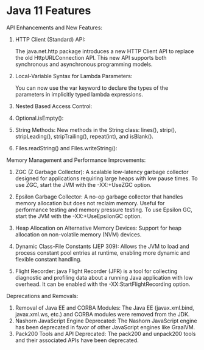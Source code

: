 # Java 11 Features

API Enhancements and New Features:

1. HTTP Client (Standard) API:

   The java.net.http package introduces a new HTTP Client API to replace the old HttpURLConnection API. 
   This new API supports both synchronous and asynchronous programming models.

2. Local-Variable Syntax for Lambda Parameters:

   You can now use the var keyword to declare the types of the parameters in implicitly typed lambda expressions.

3. Nested Based Access Control:

4. Optional.isEmpty():

5. String Methods:
      New methods in the String class: lines(), strip(), stripLeading(), stripTrailing(), repeat(int), and isBlank().

6. Files.readString() and Files.writeString():

Memory Management and Performance Improvements:

1.	ZGC (Z Garbage Collector):
      A scalable low-latency garbage collector designed for applications requiring large heaps with low pause times.
      To use ZGC, start the JVM with the -XX:+UseZGC option.

2.	Epsilon Garbage Collector:
      A no-op garbage collector that handles memory allocation but does not reclaim memory. Useful for performance testing and memory pressure testing.
      To use Epsilon GC, start the JVM with the -XX:+UseEpsilonGC option.

3.	Heap Allocation on Alternative Memory Devices:
      Support for heap allocation on non-volatile memory (NVM) devices.

4.	Dynamic Class-File Constants (JEP 309):
      Allows the JVM to load and process constant pool entries at runtime, enabling more dynamic and flexible constant handling.

5.	Flight Recorder:
      java Flight Recorder (JFR) is a tool for collecting diagnostic and profiling data about a running Java application with low overhead.
      It can be enabled with the -XX:StartFlightRecording option.

Deprecations and Removals:

1.	Removal of Java EE and CORBA Modules:
      The Java EE (javax.xml.bind, javax.xml.ws, etc.) and CORBA modules were removed from the JDK.
2.	Nashorn JavaScript Engine Deprecated:
      The Nashorn JavaScript engine has been deprecated in favor of other JavaScript engines like GraalVM.
3.	Pack200 Tools and API Deprecated:
      The pack200 and unpack200 tools and their associated APIs have been deprecated.
